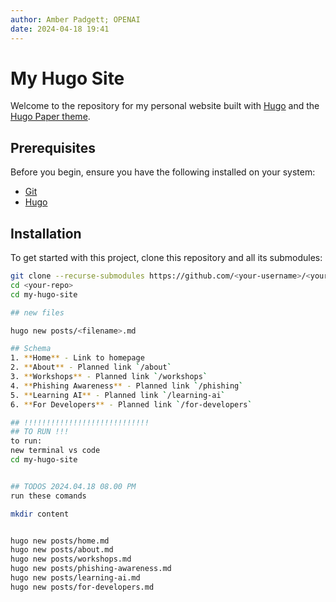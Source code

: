 ```yaml
---
author: Amber Padgett; OPENAI
date: 2024-04-18 19:41
---
```


# My Hugo Site

Welcome to the repository for my personal website built with [Hugo](https://gohugo.io/) and the [Hugo Paper theme](https://github.com/nanxiaobei/hugo-paper).

## Prerequisites

Before you begin, ensure you have the following installed on your system:
- [Git](https://git-scm.com/)
- [Hugo](https://gohugo.io/getting-started/installing/)

## Installation

To get started with this project, clone this repository and all its submodules:

```bash
git clone --recurse-submodules https://github.com/<your-username>/<your-repo>.git
cd <your-repo>
cd my-hugo-site

## new files

hugo new posts/<filename>.md

## Schema
1. **Home** - Link to homepage
2. **About** - Planned link `/about`
3. **Workshops** - Planned link `/workshops`
4. **Phishing Awareness** - Planned link `/phishing`
5. **Learning AI** - Planned link `/learning-ai`
6. **For Developers** - Planned link `/for-developers`

## !!!!!!!!!!!!!!!!!!!!!!!!!!!!
## TO RUN !!!
to run:
new terminal vs code
cd my-hugo-site


## TODOS 2024.04.18 08.00 PM 
run these comands

mkdir content


hugo new posts/home.md
hugo new posts/about.md
hugo new posts/workshops.md
hugo new posts/phishing-awareness.md
hugo new posts/learning-ai.md
hugo new posts/for-developers.md

